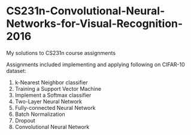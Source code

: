 # CS231n-Convolutional-Neural-Networks-for-Visual-Recognition-2016
My solutions to CS231n course assignments  

Assignments included implementing and applying following on CIFAR-10 dataset:  
1) k-Nearest Neighbor classifier  
2) Training a Support Vector Machine  
3) Implement a Softmax classifier  
4) Two-Layer Neural Network  
5) Fully-connected Neural Network  
6) Batch Normalization  
7) Dropout  
8) Convolutional Neural Network  
